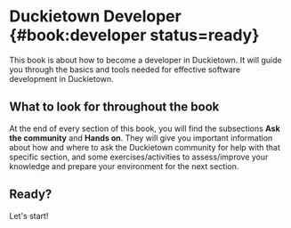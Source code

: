 # Duckietown Developer {#book:developer status=ready}

This book is about how to become a developer in 
Duckietown. It will guide you through the basics 
and tools needed for effective software development 
in Duckietown.


<minitoc levels="2"/>


## What to look for throughout the book

At the end of every section of this book, you will find the
subsections **Ask the community** and **Hands on**. They will
give you important information about how and where to ask the 
Duckietown community for help with that specific section, and
some exercises/activities to assess/improve your knowledge 
and prepare your environment for the next section.


## Ready?

Let's start!


<div style="page-break-before: always"></div>